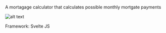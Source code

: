 A mortagage calculator that calculates possible monthly mortgate payments

![alt text](/images/mortgagecalculator.gif "Mortgage Calculator")

Framework: Svelte JS